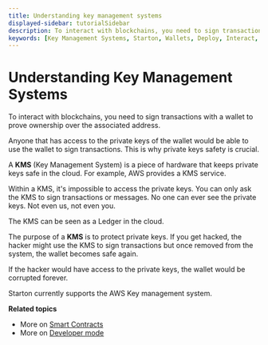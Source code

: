 ```yaml
---
title: Understanding key management systems
displayed-sidebar: tutorialSidebar
description: To interact with blockchains, you need to sign transactions with a wallet to prove ownership over the associated address. Learn about key management systems
keywords: [Key Management Systems, Starton, Wallets, Deploy, Interact, Transaction]
---
```


# Understanding Key Management Systems

To interact with blockchains, you need to sign transactions with a wallet to prove ownership over the associated address.

Anyone that has access to the private keys of the wallet would be able to use the wallet to sign transactions.
This is why private keys safety is crucial.

A **KMS** (Key Management System) is a piece of hardware that keeps private keys safe in the cloud.
For example, AWS provides a KMS service.

Within a KMS, it's impossible to access the private keys. You can only ask the KMS to sign transactions or messages.
No one can ever see the private keys. Not even us, not even you.

The KMS can be seen as a Ledger in the cloud.

The purpose of a **KMS** is to protect private keys.
If you get hacked, the hacker might use the KMS to sign transactions but once removed from the system, the wallet becomes safe again.

If the hacker would have access to the private keys, the wallet would be corrupted forever.

Starton currently supports the AWS Key management system.


**Related topics**


- More on [Smart Contracts](/Smart-contract/understanding-smart-contracts.md)
- More on [Developer mode](/Developer/Discovering-coding-interface.md)
